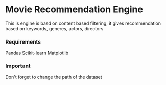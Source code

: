 # Movie Recommendation Engine
This is engine is basd on content based filtering, it gives recommendation based on keywords, generes, actors, directors
### Requirements
Pandas
Scikit-learn
Matplotlib
### Important
Don't forget to change the path of the dataset 
